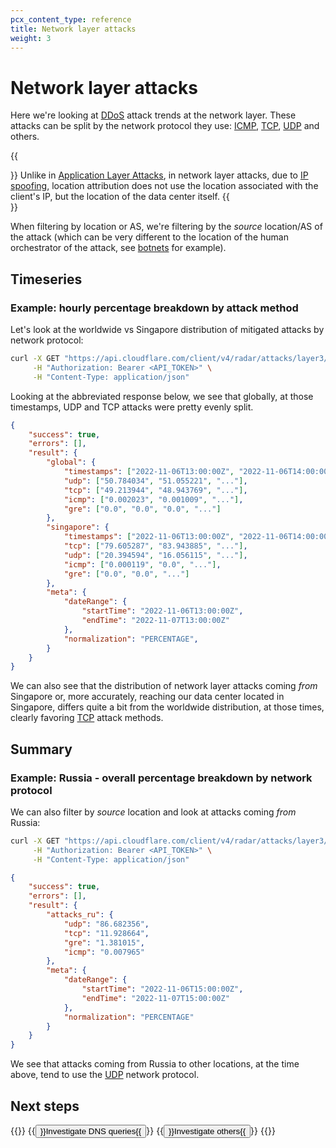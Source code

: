 ```yaml
---
pcx_content_type: reference
title: Network layer attacks
weight: 3
---
```


# Network layer attacks

Here we're looking at [DDoS](https://www.cloudflare.com/en-gb/learning/ddos/layer-3-ddos-attacks/) attack trends at the network layer. These attacks can be split by the network protocol they use: [ICMP](https://www.cloudflare.com/en-gb/learning/ddos/glossary/internet-control-message-protocol-icmp/), [TCP](https://www.cloudflare.com/learning/ddos/glossary/tcp-ip/), [UDP](https://www.cloudflare.com/en-gb/learning/ddos/glossary/user-datagram-protocol-udp/) and others.

{{<Aside type="note">}}
Unlike in [Application Layer Attacks](/radar/investigate/application-layer-attacks), in network layer attacks, due to [IP spoofing](https://www.cloudflare.com/en-gb/learning/ddos/glossary/ip-spoofing/), location attribution does not use the location associated with the client's IP, but the location of the data center itself.
{{</Aside>}}

When filtering by location or AS, we're filtering by the _source_ location/AS of the attack (which can be very different to the location of the human orchestrator of the attack, see [botnets](https://www.cloudflare.com/learning/ddos/what-is-a-ddos-botnet/) for example).

## Timeseries

### Example: hourly percentage breakdown by attack method

Let's look at the worldwide vs Singapore distribution of mitigated attacks by network protocol:

```bash
curl -X GET "https://api.cloudflare.com/client/v4/radar/attacks/layer3/timeseries_groups?name=global&dateRange=1d&location=&name=singapore&location=SG&dateRange=1d&aggInterval=1h&format=json" \
     -H "Authorization: Bearer <API_TOKEN>" \
     -H "Content-Type: application/json"
```

Looking at the abbreviated response below, we see that globally, at those timestamps, UDP and TCP attacks were pretty evenly split.

```json
{
	"success": true,
	"errors": [],
	"result": {
		"global": {
			"timestamps": ["2022-11-06T13:00:00Z", "2022-11-06T14:00:00Z", "..."],
			"udp": ["50.784034", "51.055221", "..."],
			"tcp": ["49.213944", "48.943769", "..."],
			"icmp": ["0.002023", "0.001009", "..."],
			"gre": ["0.0", "0.0", "0.0", "..."]
		},
		"singapore": {
			"timestamps": ["2022-11-06T13:00:00Z", "2022-11-06T14:00:00Z", "..."],
			"tcp": ["79.605287", "83.943885", "..."],
			"udp": ["20.394594", "16.056115", "..."],
			"icmp": ["0.000119", "0.0", "..."],
			"gre": ["0.0", "0.0", "..."]
		},
		"meta": {
			"dateRange": {
				"startTime": "2022-11-06T13:00:00Z",
				"endTime": "2022-11-07T13:00:00Z"
			},
			"normalization": "PERCENTAGE",
		}
	}
}
```

We can also see that the distribution of network layer attacks coming _from_ Singapore or, more accurately, reaching our data center located in Singapore, differs quite a bit from the worldwide distribution, at those times, clearly favoring [TCP](https://www.cloudflare.com/learning/ddos/glossary/tcp-ip/) attack methods.


## Summary

### Example: Russia - overall percentage breakdown by network protocol

We can also filter by _source_ location and look at attacks coming _from_ Russia:

```bash
curl -X GET "https://api.cloudflare.com/client/v4/radar/attacks/layer3/summary?location=RU&name=attacks_ru&dateRange=1d&format=json" \
     -H "Authorization: Bearer <API_TOKEN>" \
     -H "Content-Type: application/json"
```

```json
{
	"success": true,
	"errors": [],
	"result": {
		"attacks_ru": {
			"udp": "86.682356",
			"tcp": "11.928664",
			"gre": "1.381015",
			"icmp": "0.007965"
		},
		"meta": {
			"dateRange": {
				"startTime": "2022-11-06T15:00:00Z",
				"endTime": "2022-11-07T15:00:00Z"
			},
			"normalization": "PERCENTAGE"
		}
	}
}
```

We see that attacks coming from Russia to other locations, at the time above, tend to use the [UDP](https://www.cloudflare.com/en-gb/learning/ddos/glossary/user-datagram-protocol-udp/) network protocol.


## Next steps

{{<button-group>}}
  {{<button type="primary" href="/radar/investigate/dns">}}Investigate DNS queries{{</button>}}
  {{<button type="secondary" href="/radar/investigate">}}Investigate others{{</button>}}
{{</button-group>}}